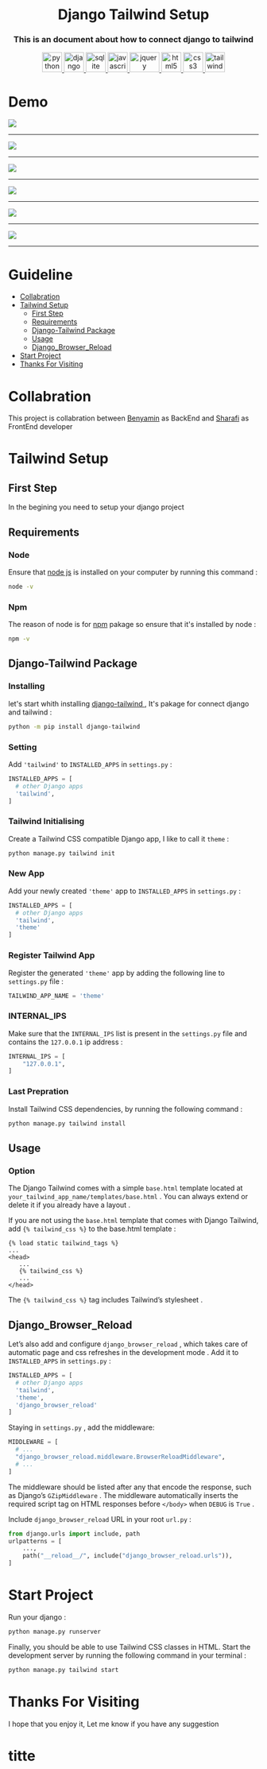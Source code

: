 <div align="center">
<h1 align="center">Django Tailwind Setup</h1>
<h3 align="center">This is an document about how to connect django to tailwind</h3>
</div>
<p align="center">
<a href="https://www.python.org" target="_blank"> <img src="https://raw.githubusercontent.com/devicons/devicon/master/icons/python/python-original.svg" alt="python" width="40" height="40"/> </a>
<a href="https://www.djangoproject.com/" target="_blank" rel="noreferrer"> <img src="https://cdn.worldvectorlogo.com/logos/django.svg" alt="django" width="40" height="40"/> </a>
<a href="https://www.sqlite.org/" target="_blank" rel="noreferrer"> <img src="https://www.vectorlogo.zone/logos/sqlite/sqlite-icon.svg" alt="sqlite" width="40" height="40"/> </a>
<a href="https://developer.mozilla.org/en-US/docs/Web/JavaScript" target="_blank" rel="noreferrer"> <img src="https://raw.githubusercontent.com/devicons/devicon/master/icons/javascript/javascript-original.svg" alt="javascript" width="40" height="40"/> </a>
<a href="https://jquery.com/" target="_blank" rel="noreferrer"> <img src="https://www.vectorlogo.zone/logos/jquery/jquery-vertical.svg" alt="jquery" width="60" height="40"/> </a>
<a href="https://www.w3.org/html/" target="_blank" rel="noreferrer"> <img src="https://raw.githubusercontent.com/devicons/devicon/master/icons/html5/html5-original-wordmark.svg" alt="html5" width="40" height="40"/> </a>
<a href="https://www.w3schools.com/css/" target="_blank" rel="noreferrer"> <img src="https://raw.githubusercontent.com/devicons/devicon/master/icons/css3/css3-original-wordmark.svg" alt="css3" width="40" height="40"/> </a>
<a href="https://tailwindcss.com/" target="_blank" rel="noreferrer"> <img src="https://www.vectorlogo.zone/logos/tailwindcss/tailwindcss-icon.svg" alt="tailwind" width="40" height="40"/> </a>
</p>

# Demo

<img src='./Documents/sign-up.png'>
<hr>
<img src='./Documents/profile.png'>
<hr>
<img src='./Documents/home.png'>
<hr>
<img src='./Documents/shop.png'>
<hr>
<img src='./Documents/cart.png'>
<hr>
<img src='./Documents/payment.png'>
<hr>

# Guideline
- [Collabration](#collabration)
- [Tailwind Setup](#tailwind-setup)
    - [First Step](#first-step)
    - [Requirements](#requirements)
    - [Django-Tailwind Package](#django-tailwind-package)
    - [Usage](#usage)
    - [Django_Browser_Reload](#django_browser_reload)
- [Start Project](#start-project)
- [Thanks For Visiting](#thanks-for-visiting)


# Collabration
This project is collabration between <a href='https://github.com/Benfoxyy'>Benyamin</a> as BackEnd and <a href='https://github.com/Amir-Sharafi-86'>Sharafi</a> as FrontEnd developer

# Tailwind Setup

## First Step
In the begining you need to setup your django project

## Requirements

### Node
Ensure that <a href='https://nodejs.org/en'>node js</a> is installed on your computer by running this command :
```bash
node -v
```

### Npm
The reason of node is for <a href='https://www.npmjs.com/'>npm</a> pakage so ensure that it's installed by node :
```bash
npm -v
```

## Django-Tailwind Package

### Installing
let's start whith installing  <a href='https://django-tailwind.readthedocs.io/en/latest/installation.html'>django-tailwind
</a>, It's pakage for connect django and tailwind :

```bash
python -m pip install django-tailwind
```

### Setting
Add `'tailwind'` to `INSTALLED_APPS` in `settings.py` :
```python
INSTALLED_APPS = [
  # other Django apps
  'tailwind',
]
```
### Tailwind Initialising
Create a Tailwind CSS compatible Django app, I like to call it `theme` :
```bash
python manage.py tailwind init
```

### New App
Add your newly created `'theme'` app to `INSTALLED_APPS` in `settings.py` :
```python
INSTALLED_APPS = [
  # other Django apps
  'tailwind',
  'theme'
]
```

### Register Tailwind App
Register the generated `'theme'` app by adding the following line to `settings.py` file :
```python
TAILWIND_APP_NAME = 'theme'
```

### INTERNAL_IPS
Make sure that the `INTERNAL_IPS` list is present in the `settings.py` file and contains the `127.0.0.1` ip address :
```python
INTERNAL_IPS = [
    "127.0.0.1",
]
```

### Last Prepration
Install Tailwind CSS dependencies, by running the following command :
```bash
python manage.py tailwind install
```

## Usage

### Option
The Django Tailwind comes with a simple `base.html` template located at `your_tailwind_app_name/templates/base.html` . You can always extend or delete it if you already have a layout .

If you are not using the `base.html` template that comes with Django Tailwind, add `{% tailwind_css %}` to the base.html template :
```django
{% load static tailwind_tags %}
...
<head>
   ...
   {% tailwind_css %}
   ...
</head>
```
The `{% tailwind_css %}` tag includes Tailwind’s stylesheet .

## Django_Browser_Reload
Let’s also add and configure `django_browser_reload` , which takes care of automatic page and css refreshes in the development mode . Add it to `INSTALLED_APPS` in `settings.py` :
```python
INSTALLED_APPS = [
  # other Django apps
  'tailwind',
  'theme',
  'django_browser_reload'
]
```
Staying in `settings.py` , add the middleware:
```python
MIDDLEWARE = [
  # ...
  "django_browser_reload.middleware.BrowserReloadMiddleware",
  # ...
]
```

The middleware should be listed after any that encode the response, such as Django’s `GZipMiddleware` . The middleware automatically inserts the required script tag on HTML responses before `</body>` when `DEBUG` is `True` .

Include `django_browser_reload` URL in your root `url.py` :
```python
from django.urls import include, path
urlpatterns = [
    ...,
    path("__reload__/", include("django_browser_reload.urls")),
]
```

# Start Project
Run your django :
```bash
python manage.py runserver
```

Finally, you should be able to use Tailwind CSS classes in HTML. Start the development server by running the following command in your terminal :
```bash
python manage.py tailwind start
```

# Thanks For Visiting
I hope that you enjoy it, Let me know if you have any suggestion

# titte 

